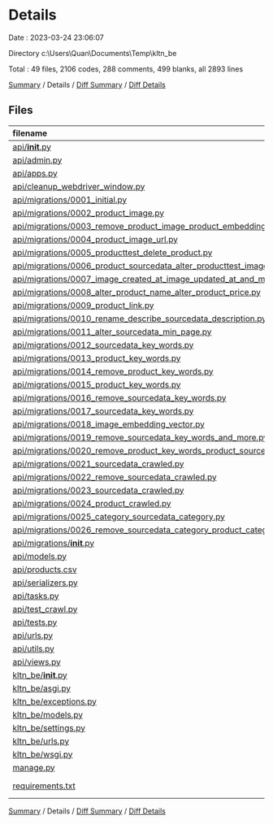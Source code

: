 # Details

Date : 2023-03-24 23:06:07

Directory c:\\Users\\Quan\\Documents\\Temp\\kltn_be

Total : 49 files,  2106 codes, 288 comments, 499 blanks, all 2893 lines

[Summary](results.md) / Details / [Diff Summary](diff.md) / [Diff Details](diff-details.md)

## Files
| filename | language | code | comment | blank | total |
| :--- | :--- | ---: | ---: | ---: | ---: |
| [api/__init__.py](/api/__init__.py) | Python | 0 | 1 | 0 | 1 |
| [api/admin.py](/api/admin.py) | Python | 1 | 1 | 2 | 4 |
| [api/apps.py](/api/apps.py) | Python | 13 | 3 | 3 | 19 |
| [api/cleanup_webdriver_window.py](/api/cleanup_webdriver_window.py) | Python | 9 | 0 | 4 | 13 |
| [api/migrations/0001_initial.py](/api/migrations/0001_initial.py) | Python | 32 | 1 | 7 | 40 |
| [api/migrations/0002_product_image.py](/api/migrations/0002_product_image.py) | Python | 19 | 1 | 6 | 26 |
| [api/migrations/0003_remove_product_image_product_embedding_vector_and_more.py](/api/migrations/0003_remove_product_image_product_embedding_vector_and_more.py) | Python | 27 | 1 | 6 | 34 |
| [api/migrations/0004_product_image_url.py](/api/migrations/0004_product_image_url.py) | Python | 12 | 1 | 6 | 19 |
| [api/migrations/0005_producttest_delete_product.py](/api/migrations/0005_producttest_delete_product.py) | Python | 40 | 1 | 6 | 47 |
| [api/migrations/0006_product_sourcedata_alter_producttest_image_path_and_more.py](/api/migrations/0006_product_sourcedata_alter_producttest_image_path_and_more.py) | Python | 85 | 1 | 6 | 92 |
| [api/migrations/0007_image_created_at_image_updated_at_and_more.py](/api/migrations/0007_image_created_at_image_updated_at_and_more.py) | Python | 37 | 1 | 6 | 44 |
| [api/migrations/0008_alter_product_name_alter_product_price.py](/api/migrations/0008_alter_product_name_alter_product_price.py) | Python | 17 | 1 | 6 | 24 |
| [api/migrations/0009_product_link.py](/api/migrations/0009_product_link.py) | Python | 12 | 1 | 6 | 19 |
| [api/migrations/0010_rename_describe_sourcedata_description.py](/api/migrations/0010_rename_describe_sourcedata_description.py) | Python | 12 | 1 | 6 | 19 |
| [api/migrations/0011_alter_sourcedata_min_page.py](/api/migrations/0011_alter_sourcedata_min_page.py) | Python | 12 | 1 | 6 | 19 |
| [api/migrations/0012_sourcedata_key_words.py](/api/migrations/0012_sourcedata_key_words.py) | Python | 13 | 1 | 6 | 20 |
| [api/migrations/0013_product_key_words.py](/api/migrations/0013_product_key_words.py) | Python | 13 | 1 | 6 | 20 |
| [api/migrations/0014_remove_product_key_words.py](/api/migrations/0014_remove_product_key_words.py) | Python | 11 | 1 | 6 | 18 |
| [api/migrations/0015_product_key_words.py](/api/migrations/0015_product_key_words.py) | Python | 13 | 1 | 6 | 20 |
| [api/migrations/0016_remove_sourcedata_key_words.py](/api/migrations/0016_remove_sourcedata_key_words.py) | Python | 11 | 1 | 6 | 18 |
| [api/migrations/0017_sourcedata_key_words.py](/api/migrations/0017_sourcedata_key_words.py) | Python | 13 | 1 | 6 | 20 |
| [api/migrations/0018_image_embedding_vector.py](/api/migrations/0018_image_embedding_vector.py) | Python | 13 | 1 | 6 | 20 |
| [api/migrations/0019_remove_sourcedata_key_words_and_more.py](/api/migrations/0019_remove_sourcedata_key_words_and_more.py) | Python | 23 | 1 | 6 | 30 |
| [api/migrations/0020_remove_product_key_words_product_source_description.py](/api/migrations/0020_remove_product_key_words_product_source_description.py) | Python | 16 | 1 | 6 | 23 |
| [api/migrations/0021_sourcedata_crawled.py](/api/migrations/0021_sourcedata_crawled.py) | Python | 12 | 1 | 6 | 19 |
| [api/migrations/0022_remove_sourcedata_crawled.py](/api/migrations/0022_remove_sourcedata_crawled.py) | Python | 11 | 1 | 6 | 18 |
| [api/migrations/0023_sourcedata_crawled.py](/api/migrations/0023_sourcedata_crawled.py) | Python | 12 | 1 | 6 | 19 |
| [api/migrations/0024_product_crawled.py](/api/migrations/0024_product_crawled.py) | Python | 12 | 1 | 6 | 19 |
| [api/migrations/0025_category_sourcedata_category.py](/api/migrations/0025_category_sourcedata_category.py) | Python | 33 | 1 | 6 | 40 |
| [api/migrations/0026_remove_sourcedata_category_product_category.py](/api/migrations/0026_remove_sourcedata_category_product_category.py) | Python | 22 | 1 | 6 | 29 |
| [api/migrations/__init__.py](/api/migrations/__init__.py) | Python | 0 | 0 | 1 | 1 |
| [api/models.py](/api/models.py) | Python | 54 | 9 | 18 | 81 |
| [api/products.csv](/api/products.csv) | CSV | 81 | 0 | 1 | 82 |
| [api/serializers.py](/api/serializers.py) | Python | 25 | 8 | 12 | 45 |
| [api/tasks.py](/api/tasks.py) | Python | 9 | 1 | 3 | 13 |
| [api/test_crawl.py](/api/test_crawl.py) | Python | 71 | 56 | 31 | 158 |
| [api/tests.py](/api/tests.py) | Python | 9 | 0 | 4 | 13 |
| [api/urls.py](/api/urls.py) | Python | 10 | 0 | 4 | 14 |
| [api/utils.py](/api/utils.py) | Python | 568 | 55 | 137 | 760 |
| [api/views.py](/api/views.py) | Python | 255 | 27 | 55 | 337 |
| [kltn_be/__init__.py](/kltn_be/__init__.py) | Python | 0 | 0 | 1 | 1 |
| [kltn_be/asgi.py](/kltn_be/asgi.py) | Python | 4 | 8 | 5 | 17 |
| [kltn_be/exceptions.py](/kltn_be/exceptions.py) | Python | 37 | 0 | 3 | 40 |
| [kltn_be/models.py](/kltn_be/models.py) | Python | 11 | 12 | 8 | 31 |
| [kltn_be/settings.py](/kltn_be/settings.py) | Python | 88 | 55 | 38 | 181 |
| [kltn_be/urls.py](/kltn_be/urls.py) | Python | 6 | 15 | 2 | 23 |
| [kltn_be/wsgi.py](/kltn_be/wsgi.py) | Python | 4 | 8 | 5 | 17 |
| [manage.py](/manage.py) | Python | 15 | 3 | 5 | 23 |
| [requirements.txt](/requirements.txt) | pip requirements | 303 | 0 | 0 | 303 |

[Summary](results.md) / Details / [Diff Summary](diff.md) / [Diff Details](diff-details.md)